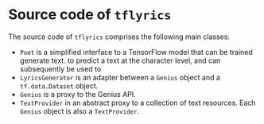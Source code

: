 # Source code of `tflyrics`

The source code of `tflyrics` comprises the following main classes:

* `Poet` is a simplified interface to a TensorFlow model that can be trained
generate text.
to predict a text at the character level, and can subsequently be used to
* `LyricsGenerator` is an adapter between a `Genius` object and a
`tf.data.Dataset` object.
* `Genius` is a proxy to the Genius API.
* `TextProvider` in an abstract proxy to a collection of text resources.
Each `Genius` object is also a `TextProvider`.
